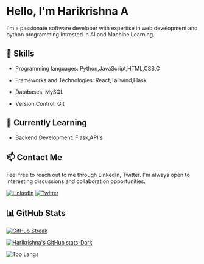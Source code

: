 
# Hello, I'm Harikrishna A

I'm a passionate software developer with expertise in web development and python programming.Intrested in AI and Machine Learning.

## 🚀 Skills

- Programming languages:
    Python,JavaScript,HTML,CSS,C

- Frameworks and Technologies:
    React,Tailwind,Flask

- Databases:
    MySQL

- Version Control:
    Git

## 🌱 Currently Learning

- Backend Development: Flask,API's

## 📫 Contact Me

Feel free to reach out to me through LinkedIn, Twitter. I'm always open to interesting discussions and collaboration opportunities.

[![LinkedIn](https://img.shields.io/badge/-LinkedIn-blue?style=flat-square&logo=linkedin&logoColor=white)](https://www.linkedin.com/in/harikrishna-a-) [![Twitter](https://img.shields.io/badge/-Twitter-blue?style=flat-square&logo=twitter&logoColor=white)](https://twitter.com/Harikri36485230)

## 📊 GitHub Stats
[![GitHub Streak](https://streak-stats.demolab.com?user=GLITCH-hash01&theme=dark&hide_border=true)](https://git.io/streak-stats)

[![Harikrishna's GitHub stats-Dark](https://github-readme-stats.vercel.app/api?username=GLITCH-hash01&show_icons=true&hide_border=true&rank_icon=github&theme=dark#gh-dark-mode-only)](https://github.com/anuraghazra/github-readme-stats#gh-dark-mode-only)

![Top Langs](https://github-readme-stats.vercel.app/api/top-langs/?username=GLITCH-hash01&layout=compact&theme=dark&hide_border=true)